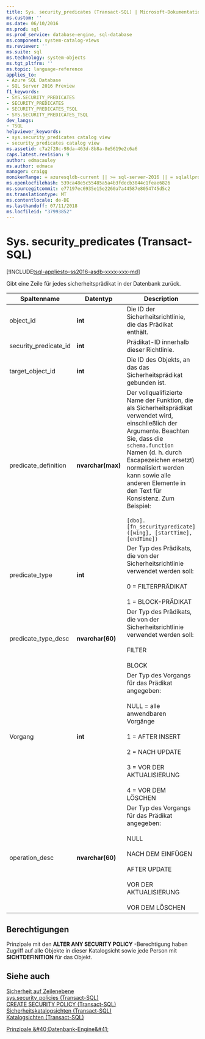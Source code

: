 ```yaml
---
title: Sys. security_predicates (Transact-SQL) | Microsoft-Dokumentation
ms.custom: ''
ms.date: 06/10/2016
ms.prod: sql
ms.prod_service: database-engine, sql-database
ms.component: system-catalog-views
ms.reviewer: ''
ms.suite: sql
ms.technology: system-objects
ms.tgt_pltfrm: ''
ms.topic: language-reference
applies_to:
- Azure SQL Database
- SQL Server 2016 Preview
f1_keywords:
- SYS.SECURITY_PREDICATES
- SECURITY_PREDICATES
- SECURITY_PREDICATES_TSQL
- SYS.SECURITY_PREDICATES_TSQL
dev_langs:
- TSQL
helpviewer_keywords:
- sys.security_predicates catalog view
- security_predicates catalog view
ms.assetid: c7a2f28c-98da-463d-8b8a-8e5619e2c6a6
caps.latest.revision: 9
author: edmacauley
ms.author: edmaca
manager: craigg
monikerRange: = azuresqldb-current || >= sql-server-2016 || = sqlallproducts-allversions
ms.openlocfilehash: 539ca48e5c55485a5a4b3fdecb3044c1feae6826
ms.sourcegitcommit: e77197ec6935e15e2260a7a44587e8054745d5c2
ms.translationtype: MT
ms.contentlocale: de-DE
ms.lasthandoff: 07/11/2018
ms.locfileid: "37993852"
---
```

# <a name="syssecuritypredicates-transact-sql"></a>Sys. security_predicates (Transact-SQL)
[!INCLUDE[tsql-appliesto-ss2016-asdb-xxxx-xxx-md](../../includes/tsql-appliesto-ss2016-asdb-xxxx-xxx-md.md)]

  Gibt eine Zeile für jedes sicherheitsprädikat in der Datenbank zurück.  
  
|Spaltenname|Datentyp|Description|  
|-----------------|---------------|-----------------|  
|object_id|**int**|Die ID der Sicherheitsrichtlinie, die das Prädikat enthält.|  
|security_predicate_id|**int**|Prädikat-ID innerhalb dieser Richtlinie.|  
|target_object_id|**int**|Die ID des Objekts, an das das Sicherheitsprädikat gebunden ist.|  
|predicate_definition|**nvarchar(max)**|Der vollqualifizierte Name der Funktion, die als Sicherheitsprädikat verwendet wird, einschließlich der Argumente. Beachten Sie, dass die `schema.function` Namen (d. h. durch Escapezeichen ersetzt) normalisiert werden kann sowie alle anderen Elemente in den Text für Konsistenz. Zum Beispiel:<br /><br /> `[dbo].[fn_securitypredicate]([wing], [startTime], [endTime])`|  
|predicate_type|**int**|Der Typ des Prädikats, die von der Sicherheitsrichtlinie verwendet werden soll:<br /><br /> 0 = FILTERPRÄDIKAT<br /><br /> 1 = BLOCK-PRÄDIKAT|  
|predicate_type_desc|**nvarchar(60)**|Der Typ des Prädikats, die von der Sicherheitsrichtlinie verwendet werden soll:<br /><br /> FILTER<br /><br /> BLOCK|  
|Vorgang|**int**|Der Typ des Vorgangs für das Prädikat angegeben:<br /><br /> NULL = alle anwendbaren Vorgänge<br /><br /> 1 = AFTER INSERT<br /><br /> 2 = NACH UPDATE<br /><br /> 3 = VOR DER AKTUALISIERUNG<br /><br /> 4 = VOR DEM LÖSCHEN|  
|operation_desc|**nvarchar(60)**|Der Typ des Vorgangs für das Prädikat angegeben:<br /><br /> NULL<br /><br /> NACH DEM EINFÜGEN<br /><br /> AFTER UPDATE<br /><br /> VOR DER AKTUALISIERUNG<br /><br /> VOR DEM LÖSCHEN|  
  
## <a name="permissions"></a>Berechtigungen  
 Prinzipale mit den **ALTER ANY SECURITY POLICY** -Berechtigung haben Zugriff auf alle Objekte in dieser Katalogsicht sowie jede Person mit **SICHTDEFINITION** für das Objekt.  
  
## <a name="see-also"></a>Siehe auch  
 [Sicherheit auf Zeilenebene](../../relational-databases/security/row-level-security.md)   
 [sys.security_policies &#40;Transact-SQL&#41;](../../relational-databases/system-catalog-views/sys-security-policies-transact-sql.md)   
 [CREATE SECURITY POLICY &#40;Transact-SQL&#41;](../../t-sql/statements/create-security-policy-transact-sql.md)   
 [Sicherheitskatalogsichten &#40;Transact-SQL&#41;](../../relational-databases/system-catalog-views/security-catalog-views-transact-sql.md)   
 [Katalogsichten &#40;Transact-SQL&#41;](../../relational-databases/system-catalog-views/catalog-views-transact-sql.md)   
 
  [Prinzipale &amp;#40;Datenbank-Engine&amp;#41;](../../relational-databases/security/authentication-access/principals-database-engine.md)  
  
  
